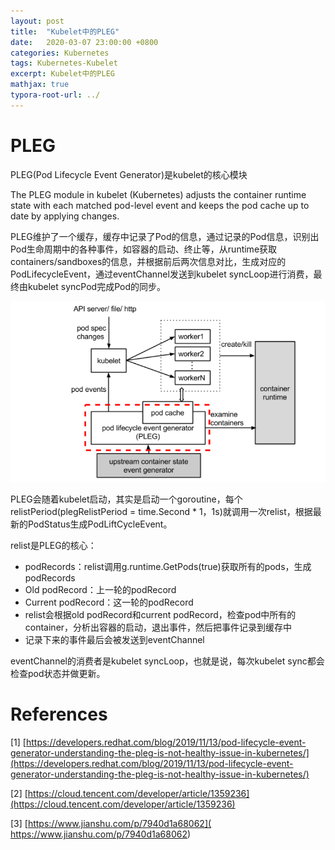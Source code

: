 ```yaml
---
layout: post
title:  "Kubelet中的PLEG"
date:   2020-03-07 23:00:00 +0800
categories: Kubernetes
tags: Kubernetes-Kubelet
excerpt: Kubelet中的PLEG
mathjax: true
typora-root-url: ../
---
```


# PLEG

PLEG(Pod Lifecycle Event Generator)是kubelet的核心模块

The PLEG module in kubelet (Kubernetes) adjusts the container runtime state with each matched pod-level event and keeps the pod cache up to date by applying changes.

PLEG维护了一个缓存，缓存中记录了Pod的信息，通过记录的Pod信息，识别出Pod生命周期中的各种事件，如容器的启动、终止等，从runtime获取containers/sandboxes的信息，并根据前后两次信息对比，生成对应的PodLifecycleEvent，通过eventChannel发送到kubelet syncLoop进行消费，最终由kubelet syncPod完成Pod的同步。

![img](/../assets/images/orig-pleg-1.png)

PLEG会随着kubelet启动，其实是启动一个goroutine，每个relistPeriod(plegRelistPeriod = time.Second * 1，1s)就调用一次relist，根据最新的PodStatus生成PodLiftCycleEvent。

relist是PLEG的核心：

* podRecords：relist调用g.runtime.GetPods(true)获取所有的pods，生成 podRecords
* Old podRecord：上一轮的podRecord
* Current podRecord：这一轮的podRecord
* relist会根据old podRecord和current podRecord，检查pod中所有的container，分析出容器的启动，退出事件，然后把事件记录到缓存中
* 记录下来的事件最后会被发送到eventChannel

eventChannel的消费者是kubelet syncLoop，也就是说，每次kubelet sync都会检查pod状态并做更新。

# References

[1] [https://developers.redhat.com/blog/2019/11/13/pod-lifecycle-event-generator-understanding-the-pleg-is-not-healthy-issue-in-kubernetes/](https://developers.redhat.com/blog/2019/11/13/pod-lifecycle-event-generator-understanding-the-pleg-is-not-healthy-issue-in-kubernetes/)

[2] [https://cloud.tencent.com/developer/article/1359236](https://cloud.tencent.com/developer/article/1359236)

[3] [https://www.jianshu.com/p/7940d1a68062]( https://www.jianshu.com/p/7940d1a68062)

